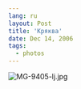 ```yaml
---
lang: ru
layout: Post
title: 'Кряква'
date: Dec 14, 2006
tags:
  - photos
---
```


![MG-9405-lj.jpg](upload://MG-9405-lj.jpg)
